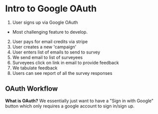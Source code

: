 
# Intro to Google OAuth

1. User signs up via Google OAuth
* Most challenging feature to develop.
2.  User pays for email credits via stripe
3. User creates a new 'campaign'
4. User enters list of emails to send to survey
5. We send email to list of surveyees
6. Surveyees click on link in email to provide feedback
7. We tabulate feedback
8. Users can see report of all the survey responses



## OAuth Workflow
**What is OAuth?**
We essentially just want to have a "Sign in with Google" button which only requires a google account to sign in/sign up.

